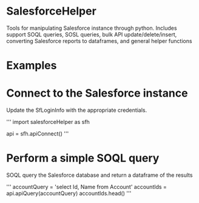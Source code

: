 # SalesforceHelper
Tools for manipulating Salesforce instance through python. Includes support SOQL queries, SOSL queries, bulk API update/delete/insert, converting Salesforce reports to dataframes, and general helper functions

# Examples
# Connect to the Salesforce instance
Update the SfLoginInfo with the appropriate credentials.

'''
import salesforceHelper as sfh

api = sfh.apiConnect()
'''

# Perform a simple SOQL query
SOQL query the Salesforce database and return a dataframe of the results

'''
accountQuery = 'select Id, Name from Account'
accountIds = api.apiQuery(accountQuery)
accountIds.head()
'''
